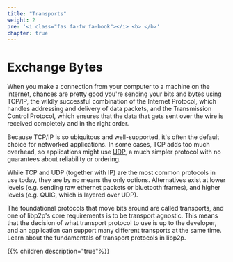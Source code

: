 ```yaml
---
title: "Transports"
weight: 2
pre: '<i class="fas fa-fw fa-book"></i> <b> </b>'
chapter: true
---
```


# Exchange Bytes

When you make a connection from your computer to a machine on the internet,
chances are pretty good you're sending your bits and bytes using TCP/IP, the
wildly successful combination of the Internet Protocol, which handles addressing
and delivery of data packets, and the Transmission Control Protocol, which
ensures that the data that gets sent over the wire is received completely and in
the right order.

Because TCP/IP is so ubiquitous and well-supported, it's often the default
choice for networked applications. In some cases, TCP adds too much overhead,
so applications might use [UDP](https://en.wikipedia.org/wiki/User_Datagram_Protocol),
a much simpler protocol with no guarantees about reliability or ordering.

While TCP and UDP (together with IP) are the most common protocols in use today,
they are by no means the only options. Alternatives exist at lower levels
(e.g. sending raw ethernet packets or bluetooth frames), and higher levels
(e.g. QUIC, which is layered over UDP).

The foundational protocols that move bits around are called transports, and one of 
libp2p's core requirements is to be transport agnostic. This means that the decision 
of what transport protocol to use is up to the developer, and an application can support 
many different transports at the same time. Learn about the fundamentals of transport 
protocols in libp2p.

{{% children description="true"%}}
